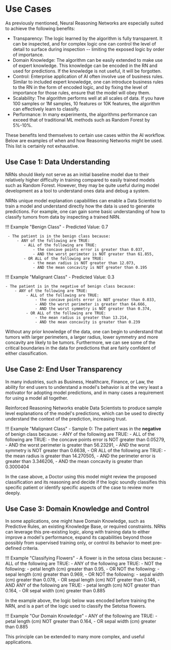 # Use Cases

As previously mentioned, Neural Reasoning Networks are especially suited
to achieve the following benefits:

- Transparency: The logic learned by the algorithm is fully transparent.  It can be inspected, and for complex logic one can control the level of detail to surface during inspection -- limiting the exposed logic by order of importance.
- Domain Knowledge: The algorithm can be easily extended to make use of expert knowledge.  This knowledge can be encoded in the RN and used for predictions.  If the knowledge is not useful, it will be forgotten.
- Control: Enterprise application of AI often involve use of business rules.  Similar to included expert knowledge, one can introduce business rules to the RN in the form of encoded logic, and by fixing the level of importance for those rules, ensure that the model will obey them.
- Scalability: The algorithm performs well at all scales of data.  If you have 100 samples or 1M samples, 10 features or 10K features, the algorithm can effectively learn to classify.
- Performance: In many experiments, the algorithms performance can exceed that of traditional ML methods such as Random Forest by 5%-10%.

These benefits lend themselves to certain use cases within the AI workflow.
Below are examples of when and how Reasoning Networks might be used.  
This list is certainly not exhaustive.

## Use Case 1:  Data Understanding

NRNs should likely not serve as an initial baseline model due to their
relatively higher difficulty in training compared to easily trained models such
as Random Forest.  However, they may be quite useful during model development
as a tool to understand ones data and debug a system.

NRNs unique model explanation capabilities can enable a Data Scientist
to train a model and understand directly how the data is used to generate
predictions.  For example, one can gain some basic understanding of
how to classify tumors from data by inspecting a trained NRN.

!!! Example "Benign Class"
     - Predicted Value: 0.7

     - The patient is in the benign class because:
         - ANY of the following are TRUE: 
            - ALL of the following are TRUE: 
                - the concave points error is greater than 0.037, 
                - AND the worst perimeter is NOT greater than 61.855, 
            - OR ALL of the following are TRUE: 
                - the mean radius is NOT greater than 12.073, 
                - AND the mean concavity is NOT greater than 0.195

!!! Example "Malignant Class"
    - Predicted Value: 0.3
     
    - The patient is in the negative of benign class because:
        - ANY of the following are TRUE: 
             - ALL of the following are TRUE: 
                 - the concave points error is NOT greater than 0.033, 
                 - AND the worst perimeter is greater than 64.666, 
                 - AND the worst symmetry is NOT greater than 0.374, 
             - OR ALL of the following are TRUE: 
                 - the mean radius is greater than 13.214, 
                 - AND the mean concavity is greater than 0.239

Without any prior knowledge of the data, one can begin to understand that
tumors with larger perimeters, a larger radius, lower symmetry and more 
concavity are likely to be tumors.  Furthermore, we can see some of the
critical boundaries in the data for predictions that are fairly confident
of either classification.

## Use Case 2: End User Transparency

In many industries, such as Business, Healthcare, Finance, or Law, the
ability for end users to understand a model's behavior is at the very least
a motivator for adopting model predictions, and in many cases a requirement
for using a model all together.

Reinforced Reasoning Networks enable Data Scientists to produce sample
level explanations of the model's predictions, which can be used to
directly understand the context of the prediction, increasing trust.

!!! Example "Malignant Class"
    - Sample 0: The patient was in the **negative** of benign class because:
        - ANY of the following are TRUE: 
             - ALL of the following are TRUE: 
                 - the concave points error is NOT greater than 0.05279, 
                 - AND the worst perimeter is greater than 56.23291, 
                 - AND the worst symmetry is NOT greater than 0.6638, 
             - OR ALL of the following are TRUE: 
                 - the mean radius is greater than 14.270505, 
                 - AND the perimeter error is greater than 3.346206, 
                 - AND the mean concavity is greater than 0.3000404

In the case above, a Doctor using this model might review the
proposed classification and its reasoning and decide if the
logic soundly classifies this specific patient or identify specific
aspects of the case to review more deeply.

## Use Case 3: Domain Knowledge and Control

In some applications, one might have Domain Knowledge, such as
Predictive Rules, an existing Knowledge Base, or required constraints.
NRNs can leverage this pre-existing logic, along with training data
to either improve a model's performance, expand its capabilities beyond
those possibly from supervised training only, or control its behavior
to meet pre-defined criteria.

!!! Example "Classifying Flowers"
     - A flower is in the setosa class because:
         - ALL of the following are TRUE: 
             - ANY of the following are TRUE: 
                 - NOT the following: 
                     - petal length (cm) greater than 0.95, 
                 - OR NOT the following: 
                     - sepal length (cm) greater than 0.969, 
                 - OR NOT the following: 
                     - sepal width (cm) greater than 0.078, 
                 - OR sepal length (cm) NOT greater than 0.146, 
             - AND ANY of the following are TRUE: 
                 - petal length (cm) NOT greater than 0.164, 
                 - OR sepal width (cm) greater than 0.885

In the example above, the logic below was encoded before training
the NRN, and is a part of the logic used to classify the Setotsa
flowers.

!!! Example "Our Domain Knowledge"
    - ANY of the following are TRUE:
          -  petal length (cm) NOT greater than 0.164, 
          - OR sepal width (cm) greater than 0.885

This principle can be extended to many more complex, and useful
applications.